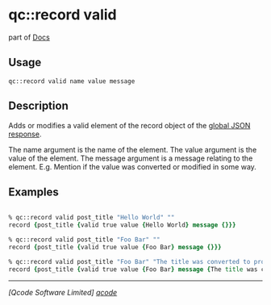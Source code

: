qc::record valid
===========

part of [Docs](../index.md)

Usage
-----
`qc::record valid name value message`

Description
-----------
Adds or modifies a valid element of the record object of the [global JSON response].

The name argument is the name of the element.
The value argument is the value of the element.
The message argument is a message relating to the element. E.g. Mention if the value was converted or modified in some way.

Examples
--------
```tcl

% qc::record valid post_title "Hello World" ""
record {post_title {valid true value {Hello World} message {}}}

% qc::record valid post_title "Foo Bar" ""
record {post_title {valid true value {Foo Bar} message {}}}

% qc::record valid post_title "Foo Bar" "The title was converted to proper case."
record {post_title {valid true value {Foo Bar} message {The title was converted to proper case.}}}

```

----------------------------------
*[Qcode Software Limited] [qcode]*

[qcode]: http://www.qcode.co.uk "Qcode Software"
[global JSON response]: ../global-json-response.md